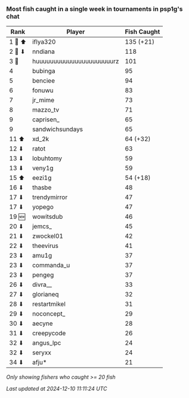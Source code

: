 ### Most fish caught in a single week in tournaments in psp1g's chat
| Rank | Player | Fish Caught |
|------|--------|-----------|
| 1 🥇 ⬆ | iflya320  | 135 (+21) |
| 2 🥈 ⬇ | nndiana  | 118 |
| 3 🥉  | huuuuuuuuuuuuuuuuuuuuuurz  | 101 |
| 4  | bubinga  | 95 |
| 5  | benciee  | 94 |
| 6  | fonuwu  | 83 |
| 7  | jr_mime  | 73 |
| 8  | mazzo_tv  | 71 |
| 9  | caprisen_  | 65 |
| 9  | sandwichsundays  | 65 |
| 11 ⬆ | xd_2k  | 64 (+32) |
| 12 ⬇ | ratot  | 63 |
| 13 ⬇ | lobuhtomy  | 59 |
| 13 ⬇ | veny1g  | 59 |
| 15 ⬆ | eezi1g  | 54 (+18) |
| 16 ⬇ | thasbe  | 48 |
| 17 ⬇ | trendymirror  | 47 |
| 17 ⬇ | yopego  | 47 |
| 19 🆕 | wowitsdub  | 46 |
| 20 ⬇ | jemcs_  | 45 |
| 21 ⬇ | zwockel01  | 42 |
| 22 ⬇ | theevirus  | 41 |
| 23 ⬇ | amu1g  | 37 |
| 23 ⬇ | commanda_u  | 37 |
| 23 ⬇ | pengeg  | 37 |
| 26 ⬇ | divra__  | 33 |
| 27 ⬇ | glorianeq  | 32 |
| 28 ⬇ | restartmikel  | 31 |
| 29 ⬇ | noconcept_  | 29 |
| 30 ⬇ | aecyne  | 28 |
| 31 ⬇ | creepycode  | 26 |
| 32 ⬇ | angus_lpc  | 24 |
| 32 ⬇ | seryxx  | 24 |
| 34 ⬇ | afju*  | 21 |

_Only showing fishers who caught >= 20 fish_

_Last updated at 2024-12-10 11:11:24 UTC_